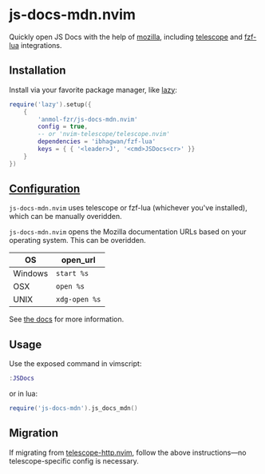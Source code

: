# js-docs-mdn.nvim

Quickly open JS Docs with the help of [mozilla](https://developer.mozilla.org/en-US/docs/Web/HTTP), including [telescope](https://github.com/barrett-ruth/telescope-http.nvim/) and [fzf-lua](https://github.com/ibhagwan/fzf-lua) integrations.

## Installation

Install via your favorite package manager, like [lazy](https://github.com/folke/lazy.nvim):

```lua
require('lazy').setup({
    {
        'anmol-fzr/js-docs-mdn.nvim'
        config = true,
        -- or 'nvim-telescope/telescope.nvim'
        dependencies = 'ibhagwan/fzf-lua'
        keys = { { '<leader>J', '<cmd>JSDocs<cr>' }}
    }
})
```

## [Configuration](./doc/js-docs-mdn.txt)

`js-docs-mdn.nvim` uses telescope or fzf-lua (whichever you've installed), which can be manually overidden.

`js-docs-mdn.nvim` opens the Mozilla documentation URLs based on your operating system. This can be overidden.

| OS      | open_url      |
| ------- | ------------- |
| Windows | `start %s`    |
| OSX     | `open %s`     |
| UNIX    | `xdg-open %s` |

See [the docs](./doc/js-docs-mdn.txt) for more information.

## Usage

Use the exposed command in vimscript:

```lua
:JSDocs
```

or in lua:

```lua
require('js-docs-mdn').js_docs_mdn()
```

## Migration

If migrating from [telescope-http.nvim](https://github.com/barrett-ruth/telescope-http.nvim), follow the above instructions&mdash;no telescope-specific config is necessary.
